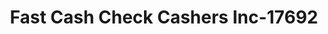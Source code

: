 ---
f_zip-code: 71701
f_state-code: AR
title: Fast Cash Check Cashers Inc-17692
f_phone: 870-836-5073
f_city-only: Camden
f_address: 533 California Avenue Southwest Camden
f_location-unique-id: '17692'
slug: fast-cash-check-cashers-inc-17692
updated-on: '2024-05-30T13:46:58.046Z'
created-on: '2024-05-30T13:36:59.803Z'
published-on: '2024-05-30T13:54:32.469Z'
f_city-state: cms/city/camden-ar.md
f_company: cms/company/fast-cash-check-cashers-inc.md
f_state: cms/state/arkansas.md
layout: '[payday-loan].html'
tags: payday-loan
---
